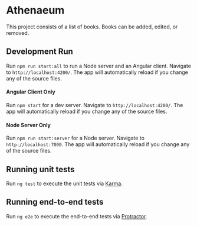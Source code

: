 # Athenaeum

This project consists of a list of books.  Books can be added, edited, or removed.

## Development Run

Run `npm run start:all` to run a Node server and an Angular client. Navigate to `http://localhost:4200/`. The app will automatically reload if you change any of the source files.


#### Angular Client Only

Run `npm start` for a dev server. Navigate to `http://localhost:4200/`. The app will automatically reload if you change any of the source files.

#### Node Server Only

Run `npm run start:server` for a Node server. Navigate to `http://localhost:7000`. The app will automatically reload if you change any of the source files.

## Running unit tests

Run `ng test` to execute the unit tests via [Karma](https://karma-runner.github.io).

## Running end-to-end tests

Run `ng e2e` to execute the end-to-end tests via [Protractor](http://www.protractortest.org/).
